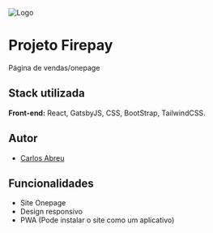 
![Logo]()


# Projeto Firepay

Página de vendas/onepage






## Stack utilizada

**Front-end:** React, GatsbyJS, CSS, BootStrap, TailwindCSS.




## Autor

- [Carlos Abreu](https://www.github.com/octokatherine)


## Funcionalidades

- Site Onepage
- Design responsivo
- PWA (Pode instalar o site como um aplicativo)



